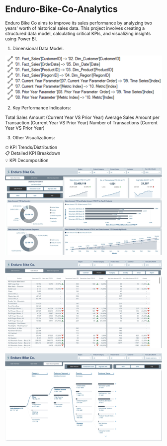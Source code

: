 # Enduro-Bike-Co-Analytics

Enduro Bike Co aims to improve its sales performance by analyzing two years' worth of historical sales data. This project involves creating a structured data model, calculating critical KPIs, and visualizing insights using Power BI.

1. Dimensional Data Model.

![Test](https://github.com/dchishakwe/Enduro-Bike-Co-Analytics/blob/main/Data%20Model.png)

2. Key Performance Indicators:

Total Sales Amount (Current Year VS Prior Year)
Average Sales Amount per Transaction (Current Year VS Prior Year)
Number of Transactions (Current Year VS Prior Year) 

3. Other Visualizations:

⏱  KPI Trends/Distribution    
📋 Detailed KPI Breakdown    
💡 KPI Decomposition  

![Enduro-Bike-Co-Analytics](https://github.com/dchishakwe/Enduro-Bike-Co-Analytics/blob/main/Enduro%20Bike%20Co%20Overview%20Page.jpg)

![Enduro-Bike-Co-Analytics](https://github.com/dchishakwe/Enduro-Bike-Co-Analytics/blob/main/Enduro%20Bike%20Co%20Detail%20Page.jpg)

![Enduro-Bike-Co-Analytics](https://github.com/dchishakwe/Enduro-Bike-Co-Analytics/blob/main/Enduro%20Bike%20Co%20Decomposition.jpg)
